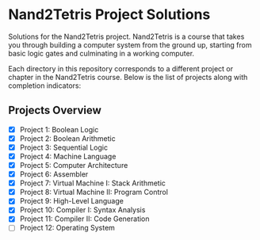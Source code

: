 # Nand2Tetris Project Solutions

Solutions for the Nand2Tetris project. Nand2Tetris is a course that takes you through building a computer system from the ground up, starting from basic logic gates and culminating in a working computer.

Each directory in this repository corresponds to a different project or chapter in the Nand2Tetris course. Below is the list of projects along with completion indicators:

## Projects Overview

- [x] Project 1: Boolean Logic
- [x] Project 2: Boolean Arithmetic
- [x] Project 3: Sequential Logic
- [x] Project 4: Machine Language
- [x] Project 5: Computer Architecture
- [x] Project 6: Assembler
- [x] Project 7: Virtual Machine I: Stack Arithmetic
- [x] Project 8: Virtual Machine II: Program Control
- [x] Project 9: High-Level Language
- [x] Project 10: Compiler I: Syntax Analysis
- [x] Project 11: Compiler II: Code Generation
- [ ] Project 12: Operating System
